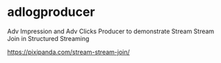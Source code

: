 # adlogproducer
Adv Impression and Adv Clicks Producer to demonstrate Stream Stream Join in Structured Streaming

https://pixipanda.com/stream-stream-join/
